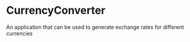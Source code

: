 # CurrencyConverter
An application that can be used to generate exchange rates for different currencies
